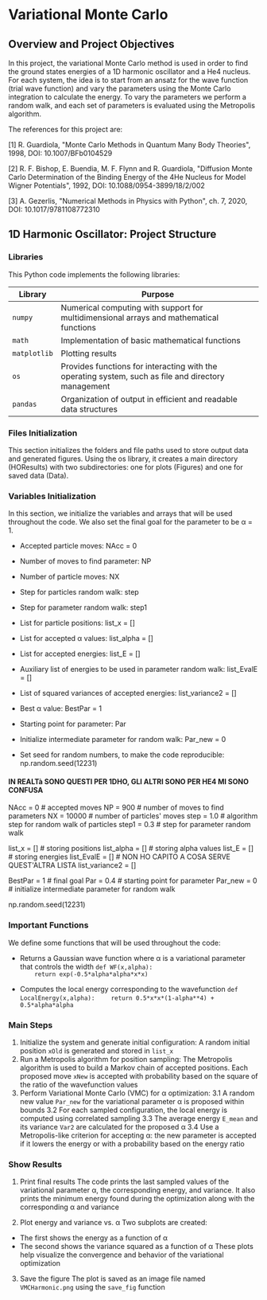 # Variational Monte Carlo

## Overview and Project Objectives

In this project, the variational Monte Carlo method is used in order to find the ground states energies of a 1D harmonic oscillator and a He4 nucleus. For each system, the idea is to start from an ansatz for the wave function (trial wave function) and vary the parameters using the Monte Carlo integration to calculate the energy. To vary the parameters we perform a random walk, and each set of parameters is evaluated using the Metropolis algorithm. 

The references for this project are: 

[1] R. Guardiola, "Monte Carlo Methods in Quantum Many Body Theories", 1998, DOI: 10.1007/BFb0104529

[2] R. F. Bishop, E. Buendia, M. F. Flynn and R. Guardiola, "Diffusion Monte Carlo Determination of the Binding Energy of the 4He Nucleus for Model Wigner Potentials", 1992, DOI: 10.1088/0954-3899/18/2/002

[3]  A. Gezerlis, "Numerical Methods in Physics with Python", ch. 7, 2020, DOI: 10.1017/9781108772310


## 1D Harmonic Oscillator: Project Structure

### Libraries

This Python code implements the following libraries: 


| Library                   | Purpose                                                                 |
|--------------------------|-------------------------------------------------------------------------|
| `numpy`                  | Numerical computing with support for multidimensional arrays and mathematical functions                   |
| `math`                   | Implementation of basic mathematical functions |
| `matplotlib`             | Plotting results                 |
| `os`                     | Provides functions for interacting with the operating system, such as file and directory management         |
| `pandas`                 | Organization of output in efficient and readable data structures   |


### Files Initialization

This section initializes the folders and file paths used to store output data and generated figures. Using the os library, it creates a main directory (HOResults) with two subdirectories: one for plots (Figures) and one for saved data (Data). 


### Variables Initialization

In this section, we initialize the variables and arrays that will be used throughout the code. We also set the final goal for the parameter to be α = 1. 

- Accepted particle moves: NAcc = 0
- Number of moves to find parameter: NP
- Number of particle moves: NX
- Step for particles random walk: step
- Step for parameter random walk: step1

- List for particle positions: list_x = []
- List for accepted α values: list_alpha = []
- List for accepted energies: list_E = []
- Auxiliary list of energies to be used in parameter random walk: list_EvalE = [] 
- List of squared variances of accepted energies: list_variance2 = []

- Best α value: BestPar = 1
- Starting point for parameter: Par
- Initialize intermediate parameter for random walk: Par_new = 0

- Set seed for random numbers, to make the code reproducible: np.random.seed(12231) 

#### IN REALTà SONO QUESTI PER 1DHO, GLI ALTRI SONO PER HE4 MI SONO CONFUSA
NAcc = 0 # accepted moves
NP = 900  # number of moves to find parameters
NX = 10000  # number of particles' moves
step = 1.0  # algorithm step for random walk of particles
step1 = 0.3 # step for parameter random walk

list_x = [] # storing positions
list_alpha = [] # storing alpha values
list_E = [] # storing energies
list_EvalE = [] # NON HO CAPITO A COSA SERVE QUEST'ALTRA LISTA
list_variance2 = []

BestPar = 1 # final goal
Par = 0.4 # starting point for parameter
Par_new = 0 # initialize intermediate parameter for random walk

np.random.seed(12231) 


### Important Functions

We define some functions that will be used throughout the code: 

- Returns a Gaussian wave function where α is a variational parameter that controls the width
  `def WF(x,alpha):`     
  `    return exp(-0.5*alpha*alpha*x*x)`

-  Computes the local energy corresponding to the wavefunction
  `def LocalEnergy(x,alpha):`
  `    return 0.5*x*x*(1-alpha**4) + 0.5*alpha*alpha`


### Main Steps

1. Initialize the system and generate initial configuration: 
   A random initial position `xOld` is generated and stored in `list_x`
2. Run a Metropolis algorithm for position sampling: 
   The Metropolis algorithm is used to build a Markov chain of accepted positions. Each proposed move `xNew` is accepted with probability based on the square of the ratio of the wavefunction values
3. Perform Variational Monte Carlo (VMC) for α optimization:
   3.1 A random new value `Par_new` for the variational parameter α is proposed within bounds
   3.2 For each sampled configuration, the local energy is computed using correlated sampling
   3.3 The average energy `E_mean` and its variance `Var2` are calculated for the proposed α
   3.4 Use a Metropolis-like criterion for accepting α: the new parameter is accepted if it lowers the energy or with a probability based on the energy ratio


### Show Results

1. Print final results
The code prints the last sampled values of the variational parameter α, the corresponding energy, and variance. It also prints the minimum energy found during the optimization along with the corresponding α and variance

2. Plot energy and variance vs. α
Two subplots are created:
* The first shows the energy as a function of α
* The second shows the variance squared as a function of α
These plots help visualize the convergence and behavior of the variational optimization

3. Save the figure
The plot is saved as an image file named `VMCHarmonic.png` using the `save_fig` function



